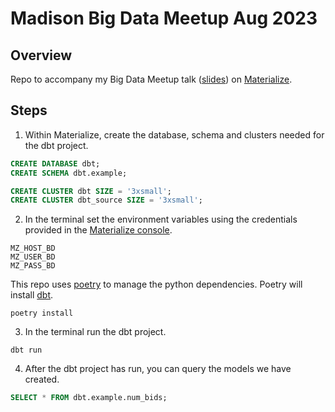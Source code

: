 # Madison Big Data Meetup Aug 2023

## Overview
Repo to accompany my Big Data Meetup talk ([slides](https://docs.google.com/presentation/d/1JgFO9Z3KgIcYZ5FKq1WlZMRnAi8PhWSl-yKEnToV_K4)) on [Materialize](https://materialize.com/).

## Steps

1. Within Materialize, create the database, schema and clusters needed for the dbt project.
```sql
CREATE DATABASE dbt;
CREATE SCHEMA dbt.example;

CREATE CLUSTER dbt SIZE = '3xsmall';
CREATE CLUSTER dbt_source SIZE = '3xsmall';
```

2. In the terminal set the environment variables using the credentials provided in the [Materialize console](https://console.materialize.com/). 
```shell
MZ_HOST_BD
MZ_USER_BD
MZ_PASS_BD
```

This repo uses [poetry](https://python-poetry.org/) to manage the python dependencies. Poetry will install [dbt](https://www.getdbt.com/).
```shell
poetry install
```

3. In the terminal run the dbt project.
```shell
dbt run
```

4. After the dbt project has run, you can query the models we have created.
```sql
SELECT * FROM dbt.example.num_bids;
```